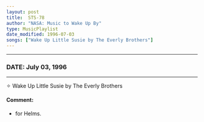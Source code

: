 ```yaml
---
layout: post
title:  STS-78
author: "NASA: Music to Wake Up By"
type: MusicPlaylist
date_modified: 1996-07-03
songs: ["Wake Up Little Susie by The Everly Brothers"]
---
```


----
### DATE: July 03, 1996
----
✧ Wake Up Little Susie by The Everly Brothers

#### Comment:
* for Helms.



<br/>
<center>
	<a target="_blank"
	   href="https://twitter.com/intent/tweet?hashtags=Space,NASA,Playlist,NASAWakeupCalls,SpaceProgram&text={{ page.author}}, '{{ page.songs.first }}' {{ page.title }}, {{ page.date | date: '%B %d, %Y' }}. {{ site.url }}{{ page.url }} @nasawakeupcalls">
	   <i class="fab fa-twitter" alt="Tweet this page" style="font-size: 1.3em;"></i>
	</a>
	&nbsp; 	<i class="fas fa-user-astronaut" style="font-size: 1.5em;"></i> &nbsp;
    <a type="amzn" search="'Wake Up Little Susie by The Everly Brothers'" category="popular music">
        <i class="fab fa-amazon" style="font-size: 1.3em;"></i>
    </a>
</center>
